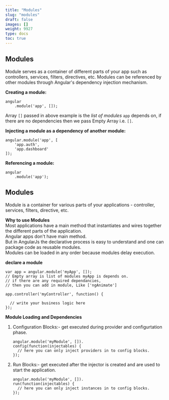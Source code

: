```yaml
---
title: "Modules"
slug: "modules"
draft: false
images: []
weight: 9927
type: docs
toc: true
---
```


## Modules
Module serves as a container of different parts of your app such as controllers, services, filters, directives, etc. Modules can be referenced by other modules through Angular's dependency injection mechanism.

**Creating a module:**

    angular
        .module('app', []);

Array `[]` passed in above example is the *list of modules* `app` depends on, if there are no dependencies then we pass Empty Array i.e. `[]`.
    
**Injecting a module as a dependency of another module:**

    angular.module('app', [
        'app.auth',
        'app.dashboard'
    ]);

**Referencing a module:**

    angular
        .module('app');


## Modules
Module is a container for various parts of your applications - controller, services,  filters, directive, etc.

**Why to use Modules**  
Most applications have a main method that instantiates and wires together the different parts of the application.  
Angular apps don't have main method.  
But in AngularJs the declarative process is easy to understand and one can package code as reusable modules.  
Modules can be loaded in any order because modules delay execution.  

**declare a module**

    var app = angular.module('myApp', []);
    // Empty array is list of modules myApp is depends on.
    // if there are any required dependancies, 
    // then you can add in module, Like ['ngAnimate']

    app.controller('myController', function() {

      // write your business logic here
    });

**Module Loading and Dependencies**  
1. Configuration Blocks:- get executed during provider and configurtation phase.

       angular.module('myModule', []).
       config(function(injectables) {
         // here you can only inject providers in to config blocks.
       });

2. Run Blocks:- get executed after the injector is created and are used to start the application.

       angular.module('myModule', []).
       run(function(injectables) {
         // here you can only inject instances in to config blocks.
       });



